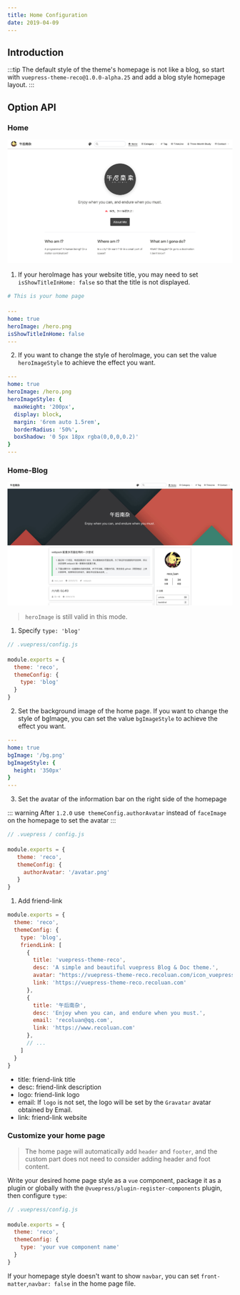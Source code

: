 ```yaml
---
title: Home Configuration
date: 2019-04-09
---
```


## Introduction

:::tip
The default style of the theme's homepage is not like a blog, so start with `vuepress-theme-reco@1.0.0-alpha.25` and add a blog style homepage layout.
:::

## Option API

### Home

![home.png](../images/1.png)

1. If your heroImage has your website title, you may need to set `isShowTitleInHome: false` so that the title is not displayed.

```yaml
# This is your home page

---
home: true
heroImage: /hero.png
isShowTitleInHome: false
---
```

2. If you want to change the style of heroImage, you can set the value `heroImageStyle` to achieve the effect you want.

```yaml
---
home: true
heroImage: /hero.png
heroImageStyle: {
  maxHeight: '200px',
  display: block,
  margin: '6rem auto 1.5rem',
  borderRadius: '50%',
  boxShadow: '0 5px 18px rgba(0,0,0,0.2)'
}
---
```

### Home-Blog

![home.png](../images/home-blog.png)

 > `heroImage` is still valid in this mode.

1. Specify `type: 'blog'`

```javascript
// .vuepress/config.js

module.exports = {
  theme: 'reco',
  themeConfig: {
    type: 'blog'
  }  
}  
```

2. Set the background image of the home page. If you want to change the style of bgImage, you can set the value `bgImageStyle` to achieve the effect you want.

```yaml
---
home: true
bgImage: '/bg.png'
bgImageStyle: {
  height: '350px'
}
---
```

3. Set the avatar of the information bar on the right side of the homepage

::: warning
After `1.2.0` use` themeConfig.authorAvatar` instead of `faceImage` on the homepage to set the avatar
:::

```javascript
// .vuepress / config.js

module.exports = {
   theme: 'reco',
   themeConfig: {
     authorAvatar: '/avatar.png'
   }
}
```

1. Add friend-link <Badge text="1.1.2+" />

```js
module.exports = {
  theme: 'reco',
  themeConfig: {
    type: 'blog',
    friendLink: [
      {
        title: 'vuepress-theme-reco',
        desc: 'A simple and beautiful vuepress Blog & Doc theme.',
        avatar: "https://vuepress-theme-reco.recoluan.com/icon_vuepress_reco.png",
        link: 'https://vuepress-theme-reco.recoluan.com'
      },
      {
        title: '午后南杂',
        desc: 'Enjoy when you can, and endure when you must.',
        email: 'recoluan@qq.com',
        link: 'https://www.recoluan.com'
      },
      // ...
    ]
  }
}  
```

- title: friend-link title
- desc: friend-link description
- logo: friend-link logo
- email: If `logo` is not set, the logo will be set by the `Gravatar` avatar obtained by Email.
- link: friend-link website

### Customize your home page <Badge type="tip" text="Beta" />

> The home page will automatically add `header` and `footer`, and the custom part does not need to consider adding header and foot content.

Write your desired home page style as a `vue` component, package it as a plugin or globally with the `@vuepress/plugin-register-components` plugin, then configure `type`:

```javascript
// .vuepress/config.js

module.exports = {
  theme: 'reco',
  themeConfig: {
    type: 'your vue component name'
  }  
}  
```

If your homepage style doesn't want to show `navbar`, you can set `front-matter`,`navbar: false` in the home page file.
